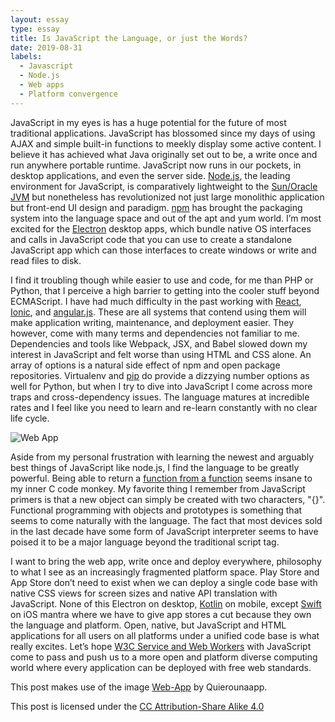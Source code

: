 ```yaml
---
layout: essay
type: essay
title: Is JavaScript the Language, or just the Words?
date: 2019-08-31
labels:
  - Javascript
  - Node.js
  - Web apps
  - Platform convergence
---
```


JavaScript in my eyes is has a huge potential for the future of most traditional applications. JavaScript has blossomed since my days of using AJAX and simple built-in functions to meekly display some active content. I believe it has achieved what Java originally set out to be, a write once and run anywhere portable runtime. JavaScript now runs in our pockets, in desktop applications, and even the server side. [Node.js](https://nodejs.org/), the leading environment for JavaScript, is comparatively lightweight to the [Sun/Oracle JVM](https://docs.oracle.com/javase/specs/jvms/se10/html/index.html) but nonetheless has revolutionized not just large monolithic application but front-end UI design and paradigm. [npm](https://www.npmjs.com/) has brought the packaging system into the language space and out of the apt and yum world. I’m most excited for the [Electron](https://electronjs.org/) desktop apps, which bundle native OS interfaces and calls in JavaScript code that you can use to create a standalone JavaScript app which can those interfaces to create windows or write and read files to disk.

I find it troubling though while easier to use and code, for me than PHP or Python, that I perceive a high barrier to getting into the cooler stuff beyond ECMAScript. I have had much difficulty in the past working with [React](https://reactjs.org/), [Ionic](https://ionicframework.com/), and [angular.js](https://angular.io/). These are all systems that contend using them will make application writing, maintenance, and deployment easier. They however, come with many terms and dependencies not familiar to me. Dependencies and tools like Webpack, JSX, and Babel slowed down my interest in JavaScript and felt worse than using HTML and CSS alone. An array of options is a natural side effect of npm and open package repositories. Virtualenv and [pip](https://pypi.org/project/pip/) do provide a dizzying number options as well for Python, but when I try to dive into JavaScript I come across more traps and cross-dependency issues. The language matures at incredible rates and I feel like you need to learn and re-learn constantly with no clear life cycle.

![Web App](https://upload.wikimedia.org/wikipedia/commons/thumb/2/20/Web-app.jpg/201px-Web-app.jpg)

Aside from my personal frustration with learning the newest and arguably best things of JavaScript like node.js, I find the language to be greatly powerful. Being able to return a [function from a function](https://developer.mozilla.org/en-US/docs/Glossary/First-class_Function) seems insane to my inner C code monkey. My favorite thing I remember from JavaScript primers is that a new object can simply be created with two characters, "{}". Functional programming with objects and prototypes is something that seems to come naturally with the language. The fact that most devices sold in the last decade have some form of JavaScript interpreter seems to have poised it to be a major language beyond the traditional script tag. 

I want to bring the web app, write once and deploy everywhere, philosophy to what I see as an increasingly fragmented platform space. Play Store and App Store don’t need to exist when we can deploy a single code base with native CSS views for screen sizes and native API translation with JavaScript. None of this Electron on desktop, [Kotlin](https://kotlinlang.org/) on mobile, except [Swift](https://developer.apple.com/swift/) on iOS mantra where we have to give app stores a cut because they own the language and platform. Open, native, but JavaScript and HTML applications for all users on all platforms under a unified code base is what really excites. Let’s hope [W3C Service and Web Workers]( https://www.w3.org/TR/service-workers-1/) with JavaScript come to pass and push us to a more open and platform diverse computing world where every application can be deployed with free web standards. 


This post makes use of the image [Web-App](https://commons.wikimedia.org/wiki/File:Web-app.jpg) by Quierounaapp.

This post is licensed under the [CC Attribution-Share Alike 4.0](https://creativecommons.org/licenses/by-sa/4.0/deed.en)
